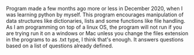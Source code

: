 
Program made a few months ago more or less in December 2020,
when I was learning python by myself. This program encourages manipulation
of data structures like dictionaries, lists and some functions like file handling.
As I am programming on top of a linux OS, the program will not run if you are trying
run it on a windows or Mac unless you change the files extension in the programs to as .txt type, I think that's enough.
It answers questions based on a list of questions already defined.
